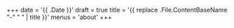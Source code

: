 +++
date = '{{ .Date }}'
draft = true
title = '{{ replace .File.ContentBaseName "-" " " | title }}'
menus = 'about'
+++
